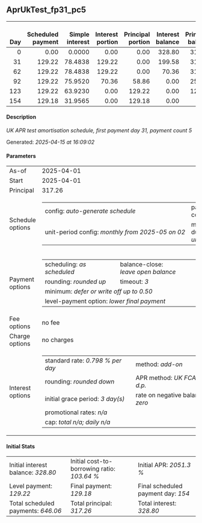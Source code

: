 <h2>AprUkTest_fp31_pc5</h2><table><thead style="vertical-align: bottom;"><th style="text-align: right;">Day</th><th style="text-align: right;">Scheduled payment</th><th style="text-align: right;">Simple interest</th><th style="text-align: right;">Interest portion</th><th style="text-align: right;">Principal portion</th><th style="text-align: right;">Interest balance</th><th style="text-align: right;">Principal balance</th><th style="text-align: right;">Total simple interest</th><th style="text-align: right;">Total interest</th><th style="text-align: right;">Total principal</th></thead><tr style="text-align: right;"><td class="ci00">0</td><td class="ci01" style="white-space: nowrap;">0.00</td><td class="ci02">0.0000</td><td class="ci03">0.00</td><td class="ci04">0.00</td><td class="ci05">328.80</td><td class="ci06">317.26</td><td class="ci07">0.0000</td><td class="ci08">0.00</td><td class="ci09">0.00</td></tr><tr style="text-align: right;"><td class="ci00">31</td><td class="ci01" style="white-space: nowrap;">129.22</td><td class="ci02">78.4838</td><td class="ci03">129.22</td><td class="ci04">0.00</td><td class="ci05">199.58</td><td class="ci06">317.26</td><td class="ci07">78.4838</td><td class="ci08">129.22</td><td class="ci09">0.00</td></tr><tr style="text-align: right;"><td class="ci00">62</td><td class="ci01" style="white-space: nowrap;">129.22</td><td class="ci02">78.4838</td><td class="ci03">129.22</td><td class="ci04">0.00</td><td class="ci05">70.36</td><td class="ci06">317.26</td><td class="ci07">156.9676</td><td class="ci08">258.44</td><td class="ci09">0.00</td></tr><tr style="text-align: right;"><td class="ci00">92</td><td class="ci01" style="white-space: nowrap;">129.22</td><td class="ci02">75.9520</td><td class="ci03">70.36</td><td class="ci04">58.86</td><td class="ci05">0.00</td><td class="ci06">258.40</td><td class="ci07">232.9196</td><td class="ci08">328.80</td><td class="ci09">58.86</td></tr><tr style="text-align: right;"><td class="ci00">123</td><td class="ci01" style="white-space: nowrap;">129.22</td><td class="ci02">63.9230</td><td class="ci03">0.00</td><td class="ci04">129.22</td><td class="ci05">0.00</td><td class="ci06">129.18</td><td class="ci07">296.8426</td><td class="ci08">328.80</td><td class="ci09">188.08</td></tr><tr style="text-align: right;"><td class="ci00">154</td><td class="ci01" style="white-space: nowrap;">129.18</td><td class="ci02">31.9565</td><td class="ci03">0.00</td><td class="ci04">129.18</td><td class="ci05">0.00</td><td class="ci06">0.00</td><td class="ci07">328.7991</td><td class="ci08">328.80</td><td class="ci09">317.26</td></tr></table><p><h4>Description</h4><i>UK APR test amortisation schedule, first payment day 31, payment count 5</i></p><p>Generated: <i>2025-04-15 at 16:09:02</i></p><h4>Parameters</h4><table><tr><td>As-of</td><td>2025-04-01</td></tr><tr><td>Start</td><td>2025-04-01</td></tr><tr><td>Principal</td><td>317.26</td></tr><tr><td>Schedule options</td><td><table><tr><td>config: <i>auto-generate schedule</i></td><td>payment count: <i>5</i></td></tr><tr><td style="white-space: nowrap;">unit-period config: <i>monthly from 2025-05 on 02</i></td><td>max duration: <i>unlimited</i></td></tr></table></td></tr><tr><td>Payment options</td><td><table><tr><td>scheduling: <i>as scheduled</i></td><td>balance-close: <i>leave&nbsp;open&nbsp;balance</i></td></tr><tr><td>rounding: <i>rounded up</i></td><td>timeout: <i>3</i></td></tr><tr><td colspan='2'>minimum: <i>defer&nbsp;or&nbsp;write&nbsp;off&nbsp;up&nbsp;to&nbsp;0.50</i></td></tr><tr><td colspan='2'>level-payment option: <i>lower&nbsp;final&nbsp;payment</i></td></tr></table></td></tr><tr><td>Fee options</td><td>no fee</td></tr><tr><td>Charge options</td><td>no charges</td></tr><tr><td>Interest options</td><td><table><tr><td>standard rate: <i>0.798 % per day</i></td><td>method: <i>add-on</i></td></tr><tr><td>rounding: <i>rounded down</i></td><td>APR method: <i>UK FCA to 1 d.p.</i></td></tr><tr><td>initial grace period: <i>3 day(s)</i></td><td>rate on negative balance: <i>zero</i></td></tr><tr><td colspan="2">promotional rates: <i><i>n/a</i></i></td></tr><tr><td colspan="2">cap: <i>total <i>n/a</i>; daily <i>n/a</i></td></tr></table></td></tr></table><h4>Initial Stats</h4><table><tr><td>Initial interest balance: <i>328.80</i></td><td>Initial cost-to-borrowing ratio: <i>103.64 %</i></td><td>Initial APR: <i>2051.3 %</i></td></tr><tr><td>Level payment: <i>129.22</i></td><td>Final payment: <i>129.18</i></td><td>Final scheduled payment day: <i>154</i></td></tr><tr><td>Total scheduled payments: <i>646.06</i></td><td>Total principal: <i>317.26</i></td><td>Total interest: <i>328.80</i></td></tr></table>